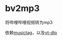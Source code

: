 # bv2mp3

将哔哩哔哩视频转为mp3

依赖[musictag](https://github.com/Huzerovo/musictag)，以及[yt-dlp](https://github.com/yt-dlp/yt-dlp)
